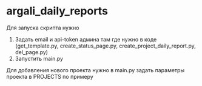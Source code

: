 # argali_daily_reports

Для запуска скрипта нужно
1. Задать email и api-token админа там где нужно в коде (get_template.py, create_status_page.py, 
                                                         create_project_daily_report.py, del_page.py)
2. Запустить main.py

Для добавления нового проекта нужно в main.py задать параметры проекта в PROJECTS по примеру

